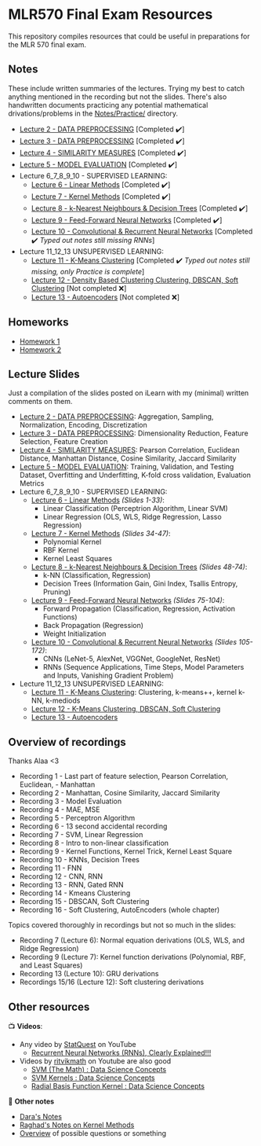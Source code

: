 # MLR570 Final Exam Resources
This repository compiles resources that could be useful in preparations for the MLR 570 final exam.

## Notes 
These include written summaries of the lectures. Trying my best to catch anything mentioned in the recording but not the slides. There's also handwritten documents practicing any potential mathematical drivations/problems in the [Notes/Practice/](https://github.com/lujain-khalil/MLR570-Final/blob/main/Notes/Practice) directory.

- [Lecture 2 - DATA PREPROCESSING](https://github.com/lujain-khalil/MLR570-Final/blob/main/Notes/Lecture%202.md) \[Completed :heavy_check_mark:\]
- [Lecture 3 - DATA PREPROCESSING](https://github.com/lujain-khalil/MLR570-Final/blob/main/Notes/Lecture%203.md) \[Completed :heavy_check_mark:\]
- [Lecture 4 - SIMILARITY MEASURES](https://github.com/lujain-khalil/MLR570-Final/blob/main/Notes/Lecture%204.md) \[Completed :heavy_check_mark:\]
- [Lecture 5 - MODEL EVALUATION](https://github.com/lujain-khalil/MLR570-Final/blob/main/Notes/Lecture%205.md) \[Completed :heavy_check_mark:\]
- Lecture 6_7_8_9_10 - SUPERVISED LEARNING: 
    - [Lecture 6 - Linear Methods](https://github.com/lujain-khalil/MLR570-Final/blob/main/Notes/Lecture%206.md) \[Completed :heavy_check_mark:\]
    - [Lecture 7 - Kernel Methods](https://github.com/lujain-khalil/MLR570-Final/blob/main/Notes/Lecture%207.md) \[Completed :heavy_check_mark:\]
    - [Lecture 8 - k-Nearest Neighbours & Decision Trees](https://github.com/lujain-khalil/MLR570-Final/blob/main/Notes/Lecture%208.md) \[Completed :heavy_check_mark:\]
    - [Lecture 9 - Feed-Forward Neural Networks](https://github.com/lujain-khalil/MLR570-Final/blob/main/Notes/Lecture%209.md) \[Completed :heavy_check_mark:\]
    - [Lecture 10 - Convolutional & Recurrent Neural Networks](https://github.com/lujain-khalil/MLR570-Final/blob/main/Notes/Lecture%2010.md) \[Completed :heavy_check_mark: _Typed out notes still missing RNNs_\]
- Lecture 11_12_13 UNSUPERVISED LEARNING:
    - [Lecture 11 - K-Means Clustering](https://github.com/lujain-khalil/MLR570-Final/blob/main/Notes/Lecture%2011.md) \[Completed :heavy_check_mark: _Typed out notes still missing, only Practice is complete_\]
    - [Lecture 12 - Density Based Clustering Clustering, DBSCAN, Soft Clustering](https://github.com/lujain-khalil/MLR570-Final/blob/main/Notes/Lecture%2012.md) \[Not completed :x:\]
    - [Lecture 13 - Autoencoders](https://github.com/lujain-khalil/MLR570-Final/blob/main/Notes/Lecture%2013.md) \[Not completed :x:\]
    
## Homeworks

- [Homework 1](https://github.com/lujain-khalil/MLR570-Final/tree/main/Homeworks/Homework%201)
- [Homework 2](https://github.com/lujain-khalil/MLR570-Final/tree/main/Homeworks/Homework%202)

## Lecture Slides 
Just a compilation of the slides posted on iLearn with my (minimal) written comments on them.

- [Lecture 2 - DATA PREPROCESSING](https://github.com/lujain-khalil/MLR570-Final/blob/main/Lecture%20Slides/Lecture%202.pdf): Aggregation, Sampling, Normalization, Encoding, Discretization
- [Lecture 3 - DATA PREPROCESSING](https://github.com/lujain-khalil/MLR570-Final/blob/main/Lecture%20Slides/Lecture%203.pdf): Dimensionality Reduction, Feature Selection, Feature Creation
- [Lecture 4 - SIMILARITY MEASURES](https://github.com/lujain-khalil/MLR570-Final/blob/main/Lecture%20Slides/Lecture%204.pdf): Pearson Correlation, Euclidean Distance, Manhattan Distance, Cosine Similarity, Jaccard Similarity
- [Lecture 5 - MODEL EVALUATION](https://github.com/lujain-khalil/MLR570-Final/blob/main/Lecture%20Slides/Lecture%205.pdf): Training, Validation, and Testing Dataset, Overfitting and Underfitting, K-fold cross validation, Evaluation Metrics
- Lecture 6_7_8_9_10 - SUPERVISED LEARNING: 
    - [Lecture 6 - Linear Methods](https://github.com/lujain-khalil/MLR570-Final/blob/main/Lecture%20Slides/Lecture%206.pdf)  _(Slides 1-33)_:
        - Linear Classification (Perceptrion Algorithm, Linear SVM)
        - Linear Regression (OLS, WLS, Ridge Regression, Lasso Regression)
    - [Lecture 7 - Kernel Methods](https://github.com/lujain-khalil/MLR570-Final/blob/main/Lecture%20Slides/Lecture%207.pdf) _(Slides 34-47)_: 
        - Polynomial Kernel
        - RBF Kernel
        - Kernel Least Squares 
    - [Lecture 8 - k-Nearest Neighbours & Decision Trees](https://github.com/lujain-khalil/MLR570-Final/blob/main/Lecture%20Slides/Lecture%208.pdf) _(Slides 48-74)_: 
        - k-NN (Classification, Regression)
        - Decision Trees (Information Gain, Gini Index, Tsallis Entropy, Pruning) 
    - [Lecture 9 - Feed-Forward Neural Networks](https://github.com/lujain-khalil/MLR570-Final/blob/main/Lecture%20Slides/Lecture%209.pdf) _(Slides 75-104)_: 
        - Forward Propagation (Classification, Regression, Activation Functions)
        - Back Propagation (Regression)
        - Weight Initialization
    - [Lecture 10 - Convolutional & Recurrent Neural Networks](https://github.com/lujain-khalil/MLR570-Final/blob/main/Lecture%20Slides/Lecture%2010.pdf) _(Slides 105-172)_:
        - CNNs (LeNet-5, AlexNet, VGGNet, GoogleNet, ResNet)
        - RNNs (Sequence Applications, Time Steps, Model Parameters and Inputs, Vanishing Gradient Problem)
- Lecture 11_12_13 UNSUPERVISED LEARNING:
    - [Lecture 11 - K-Means Clustering](https://github.com/lujain-khalil/MLR570-Final/blob/main/Lecture%20Slides/Lecture%2011.pdf): Clustering, k-means++, kernel k-NN, k-mediods
    - [Lecture 12 - K-Means Clustering, DBSCAN, Soft Clustering](https://github.com/lujain-khalil/MLR570-Final/blob/main/Lecture%20Slides/Lecture%2012.pdf)
    - [Lecture 13 - Autoencoders](https://github.com/lujain-khalil/MLR570-Final/blob/main/Lecture%20Slides/Lecture%2013.pdf)

## Overview of recordings
Thanks Alaa <3

- Recording 1 - Last part of feature selection, Pearson Correlation, Euclidean, - Manhattan
- Recording 2 - Manhattan, Cosine Similarity, Jaccard Similarity
- Recording 3 - Model Evaluation
- Recording 4 - MAE, MSE
- Recording 5 - Perceptron Algorithm
- Recording 6 - 13 second accidental recording
- Recording 7 - SVM, Linear Regression
- Recording 8 - Intro to non-linear classification
- Recording 9 - Kernel Functions, Kernel Trick, Kernel Least Square
- Recording 10 - KNNs, Decision Trees
- Recording 11 - FNN
- Recording 12 - CNN, RNN
- Recording 13 - RNN, Gated RNN
- Recording 14 - Kmeans Clustering
- Recording 15 - DBSCAN, Soft Clustering
- Recording 16 - Soft Clustering, AutoEncoders (whole chapter)

Topics covered thoroughly in recordings but not so much in the slides:

- Recording 7 (Lecture 6): Normal equation derivations (OLS, WLS, and Ridge Regression)
- Recording 9 (Lecture 7): Kernel function derivations (Polynomial, RBF, and Least Squares)
- Recording 13 (Lecture 10): GRU derivations
- Recordings 15/16 (Lecture 12): Soft clustering derivations

## Other resources 

:tv: **Videos**:
- Any video by [StatQuest](https://www.youtube.com/channel/UCtYLUTtgS3k1Fg4y5tAhLbw) on YouTube
    - [Recurrent Neural Networks (RNNs), Clearly Explained!!!](https://www.youtube.com/watch?v=AsNTP8Kwu80)
- Videos by [ritvikmath](https://www.youtube.com/@ritvikmath) on Youtube are also good
    - [SVM (The Math) : Data Science Concepts
    ](https://www.youtube.com/watch?v=bM4_AstaBZo&t=512s)
    - [SVM Kernels : Data Science Concepts](https://www.youtube.com/watch?v=OKFMZQyDROI&t=0s)
    - [Radial Basis Function Kernel : Data Science Concepts](https://www.youtube.com/watch?v=Q0ExqOphnW0)

:page_with_curl: **Other notes**
- [Dara's Notes](https://drive.google.com/file/d/1FJQ-zpX7paiL3XkXQ5pc9BLWV9XuwgtD/view?usp=sharing)
- [Raghad's Notes on Kernel Methods](https://github.com/lujain-khalil/MLR570-Final/blob/main/Other%20Resources/Raghad-Kernel$20Methods.pdf)
- [Overview](https://github.com/lujain-khalil/MLR570-Final/blob/main/Other%20Resources/Scenarios.md) of possible questions or something 